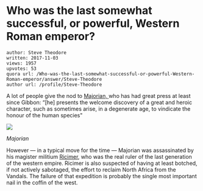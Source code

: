 # Who was the last somewhat successful, or powerful, Western Roman emperor?

	author: Steve Theodore
	written: 2017-11-03
	views: 1957
	upvotes: 53
	quora url: /Who-was-the-last-somewhat-successful-or-powerful-Western-Roman-emperor/answer/Steve-Theodore
	author url: /profile/Steve-Theodore


A lot of people give the nod to [Majorian, ](https://en.wikipedia.org/wiki/Majorian)who has had great press at least since Gibbon: “[he] presents the welcome discovery of a great and heroic character, such as sometimes arise, in a degenerate age, to vindicate the honour of the human species"

![](https://qph.fs.quoracdn.net/main-qimg-41997746d9e1b2830d08b94f8bc098a5)

_Majorian_ 

However — in a typical move for the time — Majorian was assassinated by his magister militium [Ricimer](https://en.wikipedia.org/wiki/Ricimer), who was the real ruler of the last generation of the western empire. Ricimer is also suspected of having at least botched, if not actively sabotaged, the effort to reclaim North Africa from the Vandals. The failure of that expedition is probably the single most important nail in the coffin of the west.

